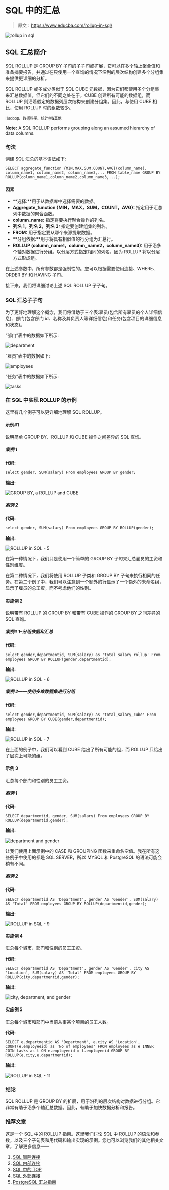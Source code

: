 # SQL 中的汇总

> 原文：<https://www.educba.com/rollup-in-sql/>

![rollup in sql](img/fc474467bbedaff32a135ba573370717.png)



## SQL 汇总简介

SQL ROLLUP 是 GROUP BY 子句的子子句或扩展，它可以在多个轴上聚合值和准备摘要报告，并通过在只使用一个查询的情况下沿列的层次结构创建多个分组集来提供更详细的分析。

SQL ROLLUP 或多或少类似于 SQL CUBE 元数据，因为它们都使用多个分组集来汇总数据值，但它们的不同之处在于，CUBE 创建所有可能的数据组，而 ROLLUP 则沿着假定的数据列层次结构来创建分组集。因此，与使用 CUBE 相比，使用 ROLLUP 时的组数较少。

<small>Hadoop、数据科学、统计学&其他</small>

**Note:** A SQL ROLLUP performs grouping along an assumed hierarchy of data columns.

### 句法

创建 SQL 汇总的基本语法如下:

`SELECT aggregate_function {MIN,MAX,SUM,COUNT,AVG}(column_name),
column_name1, column_name2, column_name3,...
FROM table_name
GROUP BY
ROLLUP(column_name1,column_name2,column_name3,...);`

#### 因素

*   **选择:**用于从数据库中选择需要的数据。
*   **Aggregate_function {MIN，MAX，SUM，COUNT，AVG}:** 指定用于汇总列中数据的聚合函数。
*   **column_name:** 指定将要执行聚合操作的列名。
*   **列名 1，列名 2，列名 3:** 指定要创建组集的列名。
*   **FROM:** 用于指定要从哪个来源提取数据。
*   **分组依据:**用于将具有相似值的行分组为汇总行。
*   **ROLLUP (column_name1，column_name2，column_name3):** 用于沿多个轴对数据进行分组。以分层方式指定相同的列名，因为 ROLLUP 将以分层方式形成组。

在上述参数中，所有参数都是强制性的。您可以根据需要使用连接、WHERE、ORDER BY 和 HAVING 子句。

接下来，我们将详细讨论上述 SQL ROLLUP 子子句。

### SQL 汇总子子句

为了更好地理解这个概念，我们将借助于三个表:雇员(包含所有雇员的个人详细信息)、部门(包含部门 id、名称及其负责人等详细信息)和任务(包含项目的详细信息和状态)。

“部门”表中的数据如下所示:

![department](img/f482ec648f1687ec87fa5900c7a42da0.png)



“雇员”表中的数据如下:

![employees](img/60cd55107383ad67dee1c3cf395920fb.png)



“任务”表中的数据如下所示:

![tasks](img/7228bd6167ff3498c642ec5f5847311f.png)



### 在 SQL 中实现 ROLLUP 的示例

这里有几个例子可以更详细地理解 SQL ROLLUP。

#### 示例#1

说明简单 GROUP BY、ROLLUP 和 CUBE 操作之间差异的 SQL 查询。

##### 案例 1

**代码:**

`select gender, SUM(salary)
From employees
GROUP BY gender;`

**输出:**

![GROUP BY, a ROLLUP and CUBE](img/de9eed3b6aefbdc31a4836151cdecbb3.png)



##### 案例 2

**代码:**

`select gender, SUM(salary)
From employees
GROUP BY ROLLUP(gender);`

**输出:**

![ROLLUP in SQL - 5](img/64e18f97afd06da31e0f071d6e1a7b86.png)



在第一种情况下，我们只是使用一个简单的 GROUP BY 子句来汇总雇员的工资和性别维度。

在第二种情况下，我们将使用 ROLLUP 子类和 GROUP BY 子句来执行相同的任务。在第二个例子中，我们可以注意到一个额外的行显示了一个额外的未命名组，显示了雇员的总工资，而不考虑他们的性别。

#### 实施例 2

说明带有 ROLLUP 的 GROUP BY 和带有 CUBE 操作的 GROUP BY 之间差异的 SQL 查询。

##### 案例# 1–分组依据和汇总

**代码:**

`select gender,departmentid, SUM(salary) as 'total_salary_rollup'
From employees
GROUP BY ROLLUP(gender,departmentid);`

**输出:**

![ROLLUP in SQL - 6](img/8a4ba03a9730cc0f6cfc18ce20cd9f7e.png)



##### 案例 2——使用多维数据集进行分组

**代码:**

`select gender,departmentid, SUM(salary) as 'total_salary_cube'
From employees
GROUP BY CUBE(gender,departmentid);`

**输出:**

![ROLLUP in SQL - 7](img/83851dd76a10efa64281b6dd2b34966c.png)



在上面的例子中，我们可以看到 CUBE 给出了所有可能的组，而 ROLLUP 只给出了层次上可能的组。

#### 示例 3

汇总每个部门和性别的员工工资。

##### 案例 1

**代码:**

`SELECT departmentid, gender, SUM(salary)
From employees
GROUP BY ROLLUP(departmentid,gender);`

**输出:**

![department and gender](img/f73ec22905e8e385db88597b584e8c88.png)



让我们使用上面示例中的 CASE 和 GROUPING 函数来重命名空值。我在所有这些例子中使用的都是 SQL SERVER，所以 MYSQL 和 PostgreSQL 的语法可能会稍有不同。

##### 案例 2

**代码:**

`SELECT departmentid AS 'Department', gender AS 'Gender', SUM(salary)
AS 'Total' FROM employees GROUP BY ROLLUP(departmentid,gender);`

**输出:**

![ROLLUP in SQL - 9](img/ff9267f4434a92aab4330d725747bc44.png)



#### 实施例 4

汇总每个城市、部门和性别的员工工资。

**代码:**

`SELECT departmentid AS 'Department', gender AS 'Gender', city AS 'Location', SUM(salary) AS 'Total'
FROM employees GROUP BY ROLLUP(city,departmentid,gender);`

**输出:**

![city, department, and gender](img/bde0040b2029ddd0191f1722bbbb95cf.png)



#### 实施例 5

汇总每个城市和部门中当前从事某个项目的员工人数。

**代码:**

`SELECT e.departmentid AS 'Department', e.city AS 'Location', COUNT(e.employeeid) as 'No of employees'
FROM employees as e INNER JOIN tasks as t
ON e.employeeid = t.employeeid
GROUP BY ROLLUP(e.city,e.departmentid);`

**输出:**

![ROLLUP in SQL - 11](img/617d5081c3f04c43fd75a545dbbf5eb6.png)



### 结论

SQL ROLLUP 是 GROUP BY 的扩展，用于沿列的层次结构对数据进行分组。它非常有助于沿多个轴汇总数据。因此，有助于加快数据分析和报告。

### 推荐文章

这是一个 SQL 中的 ROLLUP 指南。这里我们讨论 SQL 中 ROLLUP 的语法和参数，以及三个子句表和用代码和输出实现的示例。您也可以浏览我们的其他相关文章，了解更多信息——

1.  [SQL 删除连接](https://www.educba.com/sql-delete-join/)
2.  [SQL 内部连接](https://www.educba.com/sql-inner-join/)
3.  [SQL 中的 TOP](https://www.educba.com/top-in-sql/)
4.  [SQL 外部连接](https://www.educba.com/sql-outer-join/)
5.  [PostgreSQL 汇总指南](https://www.educba.com/postgresql-rollup/)





